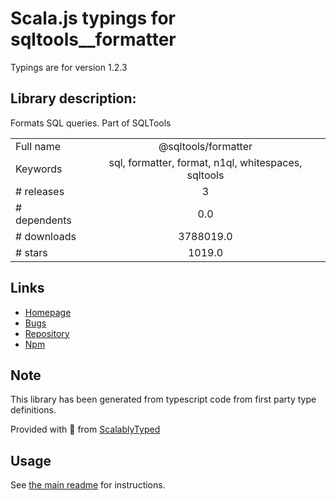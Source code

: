 
# Scala.js typings for sqltools__formatter

Typings are for version 1.2.3

## Library description:
Formats SQL queries. Part of SQLTools

|                    |                 |
| ------------------ | :-------------: |
| Full name          | @sqltools/formatter |
| Keywords           | sql, formatter, format, n1ql, whitespaces, sqltools |
| # releases         | 3 |
| # dependents       | 0.0 |
| # downloads        | 3788019.0 |
| # stars            | 1019.0 |

## Links
- [Homepage](https://github.com/mtxr/vscode-sqltools#readme)
- [Bugs](https://github.com/mtxr/vscode-sqltools/labels/formatting)
- [Repository](https://github.com/mtxr/vscode-sqltools)
- [Npm](https://www.npmjs.com/package/%40sqltools%2Fformatter)
    


## Note
This library has been generated from typescript code from first party type definitions.

Provided with :purple_heart: from [ScalablyTyped](https://github.com/oyvindberg/ScalablyTyped)

## Usage
See [the main readme](../../readme.md) for instructions.



